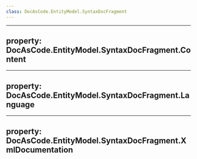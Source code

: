 ```yaml
---
class: DocAsCode.EntityModel.SyntaxDocFragment
---
```


---
property: DocAsCode.EntityModel.SyntaxDocFragment.Content
---

---
property: DocAsCode.EntityModel.SyntaxDocFragment.Language
---

---
property: DocAsCode.EntityModel.SyntaxDocFragment.XmlDocumentation
---

